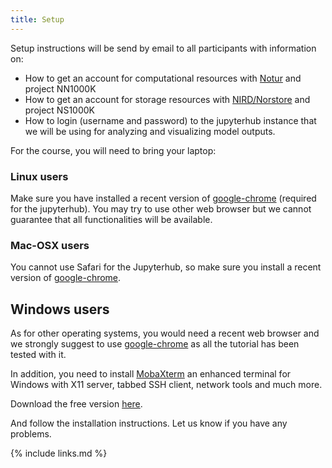 ```yaml
---
title: Setup
---
```


Setup instructions will be send by email to all participants with information on:

- How to get an account for computational resources with [Notur](https://www.metacenter.no/user/application/form/notur/) and project NN1000K
- How to get an account for storage resources with [NIRD/Norstore](https://www.metacenter.no/user/application/form/norstore/) and project NS1000K
- How to login (username and password) to the jupyterhub instance that we will be using for analyzing and visualizing model outputs.


For the course, you will need to bring your laptop:

### Linux users

Make sure you have installed a recent version of [google-chrome](https://www.google.com/chrome/) (required for the jupyterhub).
You may try to use other web browser but we cannot guarantee that all functionalities will be available.

### Mac-OSX users

You cannot use Safari for the Jupyterhub, so make sure you install a recent version of [google-chrome](https://www.google.com/chrome/).


## Windows users

As for other operating systems, you would need a recent web browser and we strongly suggest to use [google-chrome](https://www.google.com/chrome) as all the tutorial has been tested with it.

In addition, you need to install [MobaXterm](https://mobaxterm.mobatek.net/) an enhanced terminal for Windows with X11 server, tabbed SSH client, network tools and much more.

Download the free version [here](https://mobaxterm.mobatek.net/download.html).

And follow the installation instructions. Let us know if you have any problems.

{% include links.md %}
